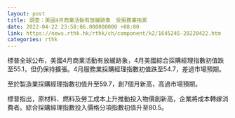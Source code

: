 ```yaml
---
layout: post
title: 調查：美國4月商業活動有放緩跡象　受服務業拖累
date: 2022-04-22 23:58:06.000000000 +08:00
link: https://news.rthk.hk/rthk/ch/component/k2/1645245-20220422.htm
categories: rthk
---
```


標普全球公布，美國4月商業活動有放緩跡象，4月美國綜合採購經理指數初值跌至55.1，但仍保持擴張。4月服務業採購經理指數初值跌至54.7，差過市場預期。

至於製造業採購經理指數初值升至59.7，創7個月新高，高過市場預期。

標普指出，原材料、燃料及勞工成本上升推動投入物價創新高，企業將成本轉嫁消費者。綜合採購經理指數投入價格分項指數初值升至80.5。
